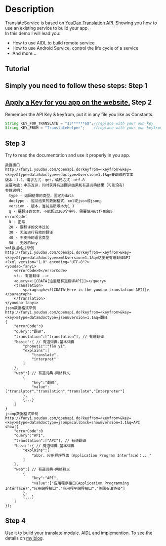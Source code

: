 Description
===========
TranslateService is based on [YouDao Translation API][1]. Showing you how to use an existing service to build your app.<br/>
In this demo I will lead you:
* How to use AIDL to build remote service
* How to use Android Service, control the life cycle of a service
* And more...

Tutorial
--------
Simply you need to follow these steps:
Step 1
------
[Apply a Key for you app on the website.][2]
Step 2
------
Remember the API Key & keyfrom, put it in any file you like as Constants.
```java
String KEY_FOR_TRANSLATE = "13******68";//replace with your own key
String KEY_FROM = "TranslateHelper";	//replace with your own keyfrom
```
Step 3
------
Try to read the documentation and use it properly in you app.
```text
数据接口
http://fanyi.youdao.com/openapi.do?keyfrom=<keyfrom>&key=<key>&type=data&doctype=<doctype>&version=1.1&q=要翻译的文本
版本：1.1，请求方式：get，编码方式：utf-8
主要功能：中英互译，同时获得有道翻译结果和有道词典结果（可能没有）
参数说明：
　type - 返回结果的类型，固定为data
　doctype - 返回结果的数据格式，xml或json或jsonp
　version - 版本，当前最新版本为1.1
　q - 要翻译的文本，不能超过200个字符，需要使用utf-8编码
errorCode：
　0 - 正常
　20 - 要翻译的文本过长
　30 - 无法进行有效的翻译
　40 - 不支持的语言类型
　50 - 无效的key
xml数据格式举例
http://fanyi.youdao.com/openapi.do?keyfrom=<keyfrom>&key=<key>&type=data&doctype=xml&version=1.1&q=这里是有道翻译API
<?xml version="1.0" encoding="UTF-8"?>
<youdao-fanyi>
    <errorCode>0</errorCode>
    <!-- 有道翻译 -->
    <query><![CDATA[这里是有道翻译API]]></query>
    <translation>
        <paragraph><![CDATA[Here is the youdao translation API]]></paragraph>
    </translation>
</youdao-fanyi>
json数据格式举例
http://fanyi.youdao.com/openapi.do?keyfrom=<keyfrom>&key=<key>&type=data&doctype=json&version=1.1&q=翻译
{
    "errorCode":0
    "query":"翻译",
    "translation":["translation"], // 有道翻译
    "basic":{ // 有道词典-基本词典
        "phonetic":"fān yì",
        "explains":[
            "translate",
            "interpret"
        ]
    },
    "web":[ // 有道词典-网络释义
        {
            "key":"翻译",
            "value":["translator","translation","translate","Interpreter"]
        },
        {...}
    ]
}
jsonp数据格式举例
http://fanyi.youdao.com/openapi.do?keyfrom=<keyfrom>&key=<key>&type=data&doctype=jsonp&callback=show&version=1.1&q=API
show({
    "errorCode":0
    "query":"API",
    "translation":["API"], // 有道翻译
    "basic":{ // 有道词典-基本词典
        "explains":[
            "abbr. 应用程序界面（Application Program Interface）；..."
        ]
    },
    "web":[ // 有道词典-网络释义
        {
            "key":"API",
            "value":["应用程序接口(Application Programming Interface)","应用编程接口","应用程序编程接口","美国石油协会"]
        },
        {...}
    ]
});
```
Step 4
------
Use it to build your translate module. AIDL and implemention. To see the details on [my blog][3].

[1]: http://fanyi.youdao.com/openapi
[2]: http://fanyi.youdao.com/openapi?path=data-mode
[3]: http://my.oschina.net/ryanhoo/blog/100589
